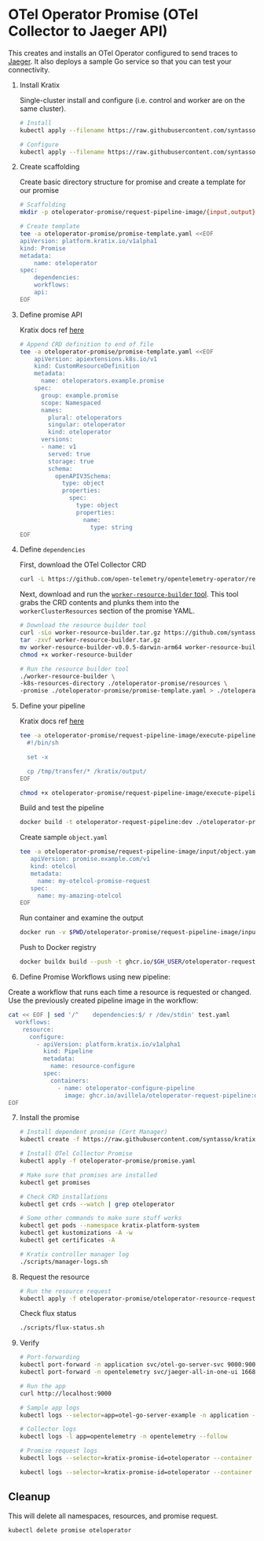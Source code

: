 # OTel Operator Promise (OTel Collector to Jaeger API)

This creates and installs an OTel Operator configured to send traces to [Jaeger](https://jaegertracing.io). It also deploys a sample Go service so that you can test your connectivity.

1. Install Kratix

    Single-cluster install and configure (i.e. control and worker are on the same cluster).

    ```bash
    # Install
    kubectl apply --filename https://raw.githubusercontent.com/syntasso/kratix/main/distribution/single-cluster/install-all-in-one.yaml

    # Configure
    kubectl apply --filename https://raw.githubusercontent.com/syntasso/kratix/main/distribution/single-cluster/config-all-in-one.yaml
    ```

2. Create scaffolding

    Create basic directory structure for promise and create a template for our promise

    ```bash
    # Scaffolding
    mkdir -p oteloperator-promise/request-pipeline-image/{input,output}

    # Create template
    tee -a oteloperator-promise/promise-template.yaml <<EOF
    apiVersion: platform.kratix.io/v1alpha1
    kind: Promise
    metadata:
        name: oteloperator
    spec:
        dependencies:
        workflows:
        api:
    EOF
    ```

3. Define promise API

    Kratix docs ref [here](https://kratix.io/docs/main/guides/writing-a-promise#promise-api)

    ```bash
    # Append CRD definition to end of file
    tee -a oteloperator-promise/promise-template.yaml <<EOF
        apiVersion: apiextensions.k8s.io/v1
        kind: CustomResourceDefinition
        metadata:
          name: oteloperators.example.promise
        spec:
          group: example.promise
          scope: Namespaced
          names:
            plural: oteloperators
            singular: oteloperator
            kind: oteloperator
          versions:
          - name: v1
            served: true
            storage: true
            schema:
              openAPIV3Schema:
                type: object
                properties:
                  spec:
                    type: object
                    properties:
                      name:
                        type: string
    EOF
    ```

4. Define `dependencies`

    First, download the OTel Collector CRD

    ```bash
    curl -L https://github.com/open-telemetry/opentelemetry-operator/releases/download/v0.73.0/opentelemetry-operator.yaml -o oteloperator-promise/resources/opentelemetry-operator.yaml
    ```

    Next, download and run the [`worker-resource-builder` tool](https://kratix.io/docs/main/guides/writing-a-promise#worker-cluster-resources). This tool grabs the CRD contents and plunks them into the `workerClusterResources` section of the promise YAML.

    ```bash
    # Download the resource builder tool
    curl -sLo worker-resource-builder.tar.gz https://github.com/syntasso/kratix/releases/download/v0.0.5/worker-resource-builder_0.0.5_darwin_arm64.tar.gz
    tar -zxvf worker-resource-builder.tar.gz
    mv worker-resource-builder-v0.0.5-darwin-arm64 worker-resource-builder
    chmod +x worker-resource-builder

    # Run the resource builder tool
    ./worker-resource-builder \
    -k8s-resources-directory ./oteloperator-promise/resources \
    -promise ./oteloperator-promise/promise-template.yaml > ./oteloperator-promise/promise.yaml
    ```

5. Define your pipeline

   Kratix docs ref [here](https://kratix.io/docs/main/guides/writing-a-promise#pipeline-script)

   ```bash
   tee -a oteloperator-promise/request-pipeline-image/execute-pipeline.sh <<EOF
     #!/bin/sh

     set -x

     cp /tmp/transfer/* /kratix/output/
   EOF

   chmod +x oteloperator-promise/request-pipeline-image/execute-pipeline.sh
   ```

   Build and test the pipeline

   ```bash
   docker build -t oteloperator-request-pipeline:dev ./oteloperator-promise/request-pipeline-image/
   ```

   Create sample `object.yaml`

   ```bash
   tee -a oteloperator-promise/request-pipeline-image/input/object.yaml <<EOF
      apiVersion: promise.example.com/v1
      kind: otelcol
      metadata:
        name: my-otelcol-promise-request
      spec:
        name: my-amazing-otelcol
   EOF
   ```

   Run container and examine the output

   ```bash
   docker run -v $PWD/oteloperator-promise/request-pipeline-image/input:/kratix/input -v $PWD/oteloperator-promise/request-pipeline-image/output:/kratix/output oteloperator-request-pipeline:dev
   ```

   Push to Docker registry

   ```bash
   docker buildx build --push -t ghcr.io/$GH_USER/oteloperator-request-pipeline:dev --platform=linux/arm64,linux/amd64 ./oteloperator-promise/request-pipeline-image/
   ```

6. Define Promise Workflows using new pipeline:

Create a workflow that runs each time a resource is requested or changed. Use the previously created pipeline image in the workflow:
```bash
cat << EOF | sed '/^    dependencies:$/ r /dev/stdin' test.yaml
  workflows:
    resource:
      configure:
        - apiVersion: platform.kratix.io/v1alpha1
          kind: Pipeline
          metadata:
            name: resource-configure
          spec:
            containers:
              - name: oteloperator-configure-pipeline
                image: ghcr.io/avillela/oteloperator-request-pipeline:dev
EOF
```


7. Install the promise

    ```bash
    # Install dependent promise (Cert Manager)
    kubectl create -f https://raw.githubusercontent.com/syntasso/kratix-marketplace/main/cert-manager/promise.yaml

    # Install OTel Collector Promise
    kubectl apply -f oteloperator-promise/promise.yaml

    # Make sure that promises are installed
    kubectl get promises

    # Check CRD installations
    kubectl get crds --watch | grep oteloperator

    # Some other commands to make sure stuff works
    kubectl get pods --namespace kratix-platform-system
    kubectl get kustomizations -A -w
    kubectl get certificates -A

    # Kratix controller manager log
    ./scripts/manager-logs.sh
    ```

8. Request the resource

   ```bash
   # Run the resource request
   kubectl apply -f oteloperator-promise/oteloperator-resource-request.yaml
   ```

   Check flux status

   ```bash
   ./scripts/flux-status.sh
   ```

9. Verify

   ```bash
   # Port-forwarding
   kubectl port-forward -n application svc/otel-go-server-svc 9000:9000
   kubectl port-forward -n opentelemetry svc/jaeger-all-in-one-ui 16686:16686

   # Run the app
   curl http://localhost:9000

   # Sample app logs
   kubectl logs --selector=app=otel-go-server-example -n application --follow

   # Collector logs
   kubectl logs -l app=opentelemetry -n opentelemetry --follow

   # Promise request logs
   kubectl logs --selector=kratix-promise-id=oteloperator --container status-writer

   kubectl logs --selector=kratix-promise-id=oteloperator --container oteloperator-configure-pipeline
   ```

## Cleanup

This will delete all namespaces, resources, and promise request.

```bash
kubectl delete promise oteloperator
```
